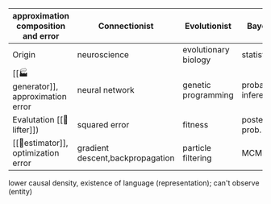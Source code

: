 | approximation composition and error       | Connectionist                    | Evolutionist         | Bayesian                | Analogizer      | symbolist         |
| ----------------------------------------- | -------------------------------- | -------------------- | ----------------------- | --------------- | ----------------- |
| Origin                                    | neuroscience                     | evolutionary biology | statistics              | psychology      | philosophy        |
| [[🏭generator]], approximation error | neural network                   | genetic programming  | probabilistic inference | kernel machines | inverse deduction |
| Evalutation [[🌲lifter]])            | squared error                    | fitness              | posterior prob.         | accuracy        |                   |
| [[🎥estimator]], optimization error  | gradient descent,backpropagation | particle filtering   | MCMC                    |                 |                   |
lower causal density, existence of language (representation); can't observe (entity)